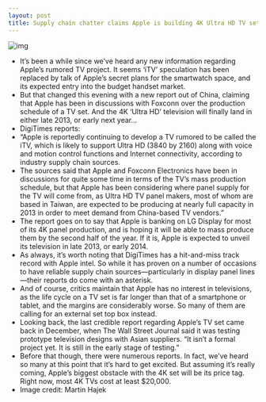 ```yaml
---
layout: post
title: Supply chain chatter claims Apple is building 4K Ultra HD TV set
---
```

![img](http://media.idownloadblog.com/wp-content/uploads/2013/03/iTV-mockup-Martin-Hajek-002.jpg)
* It’s been a while since we’ve heard any new information regarding Apple’s rumored TV project. It seems ‘iTV’ speculation has been replaced by talk of Apple’s secret plans for the smartwatch space, and its expected entry into the budget handset market.
* But that changed this evening with a new report out of China, claiming that Apple has been in discussions with Foxconn over the production schedule of a TV set. And the 4K ‘Ultra HD’ television will finally land in either late 2013, or early next year…
* DigiTimes reports:
* “Apple is reportedly continuing to develop a TV rumored to be called the iTV, which is likely to support Ultra HD (3840 by 2160) along with voice and motion control functions and Internet connectivity, according to industry supply chain sources.
* The sources said that Apple and Foxconn Electronics have been in discussions for quite some time in terms of the TV’s mass production schedule, but that Apple has been considering where panel supply for the TV will come from, as Ultra HD TV panel makers, most of whom are based in Taiwan, are expected to be producing at nearly full capacity in 2013 in order to meet demand from China-based TV vendors.”
* The report goes on to say that Apple is banking on LG Display for most of its 4K panel production, and is hoping it will be able to mass produce them by the second half of the year. If it is, Apple is expected to unveil its television in late 2013, or early 2014.
* As always, it’s worth noting that DigiTimes has a hit-and-miss track record with Apple intel. So while it has proven on a number of occasions to have reliable supply chain sources—particularly in display panel lines—their reports do come with an asterisk.
* And of course, critics maintain that Apple has no interest in televisions, as the life cycle on a TV set is far longer than that of a smartphone or tablet, and the margins are considerably worse. So many of them are calling for an external set top box instead.
* Looking back, the last credible report regarding Apple’s TV set came back in December, when The Wall Street Journal said it was testing prototype television designs with Asian suppliers. “It isn’t a formal project yet. It is still in the early stage of testing.”
* Before that though, there were numerous reports. In fact, we’ve heard so many at this point that it’s hard to get excited. But assuming it’s really coming, Apple’s biggest obstacle with the 4K set will be its price tag. Right now, most 4K TVs cost at least $20,000.
* Image credit: Martin Hajek


